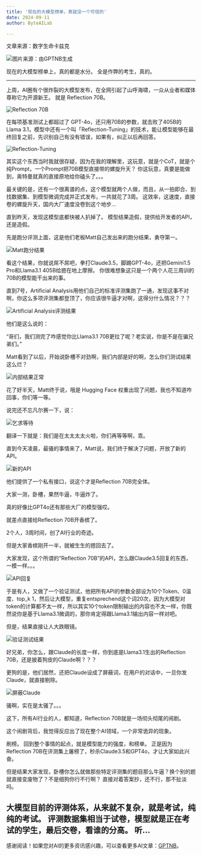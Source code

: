 ```yaml
---
title: '现在的大模型榜单，真就没一个可信的'
date: 2024-09-11
author: ByteAILab

---
```


文章来源：数字生命卡兹克

![图片来源：由GPTNB生成](http://www.jesonc.com/upload/8FD7B96F5E34993C64020C0DB54F4C00/1725955154588/FvuWhfBmRNhu85lFvZWFn37XU9X5.jpg)

现在的大模型榜单上，真的都是水分。
全是作弊的考生，真的。

---

上周，AI圈有个很炸裂的大模型发布，在全网引起了山呼海啸，一众从业者和媒体尊称它为开源新王。
就是 Reflection 70B。

![Reflection 70B](http://www.jesonc.com/Fk6ndy1ELm8AVjm3sb8s2YtM_UFs)

在每项基准测试上都超过了 GPT-4o，还只用70B的参数，就击败了405B的Llama 3.1，模型中还有一个叫「Reflection-Tuning」的技术，能让模型能够在最终回复之前，先识别自己有没有错误，如果有，纠正以后再回答。

![Reflection-Tuning](http://www.jesonc.com/Frk2WT9910DEm4H0FlQhQAQu9CQh)

其实这个东西当时我就很存疑，因为在我的理解里，这玩意，就是个CoT，就是个纯Prompt，一个Prompt把70B模型直接带的螺旋升天？
你这玩意，真要是能做到，奥特曼就真的直接原地给你磕头了。。。

最关键的是，还有一个很离谱的点，这个模型就两个人做，而且，从一拍即合、到找数据集、到模型微调完成并正式发布，一共就花了3周。
这效率，这速度，直接卷的螺旋升天，国内大厂速度没卷到这个地步...

直到昨天，发现这模型底都快被人扒掉了。
模型结果造假，提供给开发者的API，还是造假。

先是跑分评测上面，这是他们老板Matt自己发出来的跑分结果，勇夺第一。

![Matt跑分结果](http://www.jesonc.com/Fmq-olWneaiLtvP4eb66gtBu9gT5)

看这个结果，你就说屌不屌吧，拳打Claude3.5，脚踢GPT-4o，还把Gemini1.5 Pro和Llama3.1 405B给摁在地上摩擦。
你很难想象这只是一个两个人花三周训的70B的模型能干出来的事。

直到7号，Artificial Analysis用他们自己的标准评测集跑了一通，发现这事不对啊，你这么多项评测集都登顶了，你应该很牛逼才对啊，这得分什么情况？？？

![Artificial Analysis评测结果](http://www.jesonc.com/Fi2hgdlajznfWQS48gTym_65k-qC)

他们是这么说的：

“哥们，我们测完了咋感觉你比Llama3.1 70B更拉了呢？老实说，你是不是在骗兄弟们。”

Matt看到了以后，开始说卧槽不对劲啊，我们内部是好的啊，怎么你们测试结果这么烂？

![内部结果正常](http://www.jesonc.com/FtnjfOAoxnTFDbxTerwcENypJZiV)

花了好半天，Matt终于说，哦是 Hugging Face 权重出现了问题，我也不知道咋回事，你们等一等。

说完还不忘凡尔赛一下，说：

![乞求等待](http://www.jesonc.com/FvocEPLQxL_lWRmspuItddl7OPgr)

翻译一下就是：我们是在太太太太火啦，你们再等等啊，乖。

直到今天凌晨，最骚的事情来了，Matt说，我们终于解决了问题，开放了新的API。

![新的API](http://www.jesonc.com/FlvaiVwFkWA9ehY1twco73BD5AC3)

他们提供了一个私有接口，说这个才是Reflection 70B完全体。

大家一测，卧槽，果然牛逼，牛逼炸了。

真的好像比GPT4o还有那些大厂的模型强哎。

就差点直接给Reflection 70B开香槟了。

2个人，3周时间，创了AI行业的奇迹。

但是大家香槟刚开一半，就被生生的摁回去了。

大家发现，这个所谓的“Reflection 70B”的API，怎么跟Claude3.5回复的东西，一模一样。。。

![API回复](http://www.jesonc.com/Fu0BBtU5UxM--femWn46ifdeoKfb)

于是有人，又做了一个验证测试，他把所有API的参数全部设为10个Token、0温度、top_k 1，然后让大模型，重复entsprechend这个词20次，因为大模型对token的计算都不太一样，所以其实10个token限制输出的内容也不太一样，你既然说你是基于Llama3.1微调的，那你肯定得跟Llama3.1输出内容一样对吧。

但是，结果直接让人大跌眼镜。

![验证测试结果](http://www.jesonc.com/FmuMLQSzh1OhB82ixRE-bQLiuZ0R)

好兄弟，你怎么，跟Claude的长度一样，你到底是Llama3.1生出的Reflection 70B，还是披着狗皮的Claude啊？？？

更狗的是，他们居然，还把Claude设成了屏蔽词，在用户的对话中，一旦你发Claude，就直接剔除。

![屏蔽Claude](http://www.jesonc.com/FjVCsVkT7ibhCtLdq4B-NXH_Mrlf)

骚啊，实在是太骚了。。。

这下，所有AI行业的人，都知道，Reflection 70B就是一场彻头彻尾的闹剧。

这个闹剧背后，我觉得反应出了现在整个AI领域，一个非常诡异的现象。

刷榜。
回到整个事情的起点，就是模型能力的强度，和榜单。
正是因为Reflection 70B在评测集上屠榜了，秒杀Claude3.5和GPT4o，才让大家如此兴奋。

但是结果大家发现，卧槽你怎么就做那些特定评测集的题目那么牛逼？换个别的题就直接变废物了？不是细狗你行不行啊？
直接对着答案抄，还不行，那不扯淡吗。

大模型目前的评测体系，从来就不复杂，就是考试，纯纯的考试。
评测数据集相当于试卷，模型就是正在考试的学生，最后交卷，看谁的分高。
听...
---
感谢阅读！如果您对AI的更多资讯感兴趣，可以查看更多AI文章：[GPTNB](https://gptnb.com)。
